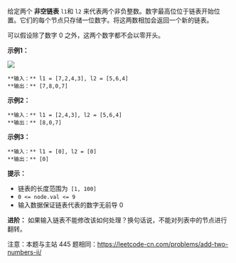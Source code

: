 给定两个 **非空链表** `l1`和 `l2`
来代表两个非负整数。数字最高位位于链表开始位置。它们的每个节点只存储一位数字。将这两数相加会返回一个新的链表。

可以假设除了数字 0 之外，这两个数字都不会以零开头。



**示例1：**

![](https://pic.leetcode-cn.com/1626420025-fZfzMX-image.png)

    
    
    **输入：** l1 = [7,2,4,3], l2 = [5,6,4]
    **输出：** [7,8,0,7]
    

**示例2：**

    
    
    **输入：** l1 = [2,4,3], l2 = [5,6,4]
    **输出：** [8,0,7]
    

**示例3：**

    
    
    **输入：** l1 = [0], l2 = [0]
    **输出：** [0]
    



**提示：**

  * 链表的长度范围为` [1, 100]`
  * `0 <= node.val <= 9`
  * 输入数据保证链表代表的数字无前导 0



**进阶：** 如果输入链表不能修改该如何处理？换句话说，不能对列表中的节点进行翻转。



注意：本题与主站 445 题相同：<https://leetcode-cn.com/problems/add-two-numbers-ii/>

